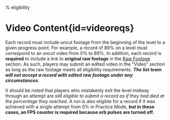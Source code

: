 % eligibility

<div class='panel fade js-scroll-anim' data-anim='fade'>

# Video Content{id=videoreqs}

Each record must include uncut footage from the beginning of the level to a given progress point. For example, a record of 89% on a level must correspond to an uncut video from 0% to 89%. In addition, each record is **required** to include a link to **original raw footage** in the [Raw Footage](/guidelines/rawfootage) section. As such, players may submit an edited video in the "Video" section as long as the raw footage meets all eligibility requirements. ***The list team will not accept a record with edited raw footage under any circumstances***. 

It should be noted that players who mistakenly exit the level midway through an attempt are *still eligible to submit a record as if they had died at the percentage they reached*. A run is also eligible for a record if it was achieved with a single attempt from 0% in Practice Mode, **but in these cases, an FPS counter is required because orb pulses are turned off.** 


</div>
